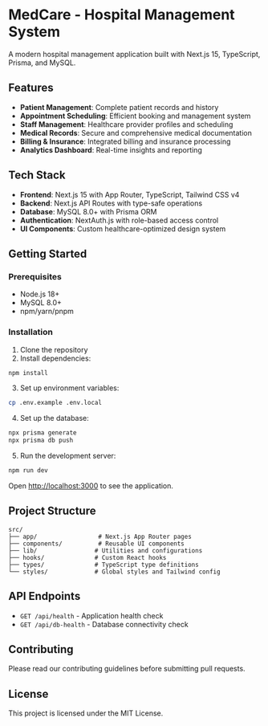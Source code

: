 # MedCare - Hospital Management System

A modern hospital management application built with Next.js 15, TypeScript, Prisma, and MySQL.

## Features

- **Patient Management**: Complete patient records and history
- **Appointment Scheduling**: Efficient booking and management system
- **Staff Management**: Healthcare provider profiles and scheduling
- **Medical Records**: Secure and comprehensive medical documentation
- **Billing & Insurance**: Integrated billing and insurance processing
- **Analytics Dashboard**: Real-time insights and reporting

## Tech Stack

- **Frontend**: Next.js 15 with App Router, TypeScript, Tailwind CSS v4
- **Backend**: Next.js API Routes with type-safe operations
- **Database**: MySQL 8.0+ with Prisma ORM
- **Authentication**: NextAuth.js with role-based access control
- **UI Components**: Custom healthcare-optimized design system

## Getting Started

### Prerequisites

- Node.js 18+ 
- MySQL 8.0+
- npm/yarn/pnpm

### Installation

1. Clone the repository
2. Install dependencies:
```bash
npm install
```

3. Set up environment variables:
```bash
cp .env.example .env.local
```

4. Set up the database:
```bash
npx prisma generate
npx prisma db push
```

5. Run the development server:
```bash
npm run dev
```

Open [http://localhost:3000](http://localhost:3000) to see the application.

## Project Structure

```
src/
├── app/                 # Next.js App Router pages
├── components/          # Reusable UI components
├── lib/                # Utilities and configurations
├── hooks/              # Custom React hooks
├── types/              # TypeScript type definitions
└── styles/             # Global styles and Tailwind config
```

## API Endpoints

- `GET /api/health` - Application health check
- `GET /api/db-health` - Database connectivity check

## Contributing

Please read our contributing guidelines before submitting pull requests.

## License

This project is licensed under the MIT License.